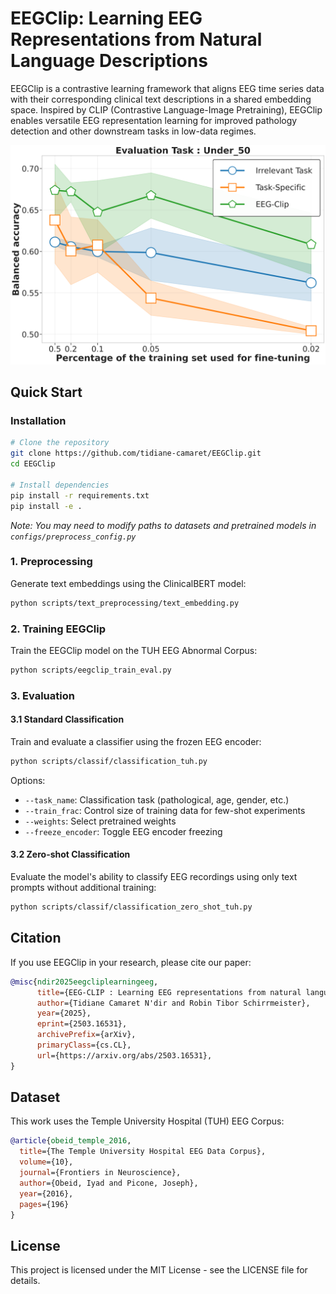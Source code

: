 # EEGClip: Learning EEG Representations from Natural Language Descriptions

EEGClip is a contrastive learning framework that aligns EEG time series data with their corresponding clinical text descriptions in a shared embedding space. Inspired by CLIP (Contrastive Language-Image Pretraining), EEGClip enables versatile EEG representation learning for improved pathology detection and other downstream tasks in low-data regimes.

<p align="center">
  <img src="results/publication_plots/few_shot_under_50.png" alt="EEGClip results on the age classification task" width="600"/>
</p>


## Quick Start

### Installation

```bash
# Clone the repository
git clone https://github.com/tidiane-camaret/EEGClip.git
cd EEGClip

# Install dependencies
pip install -r requirements.txt
pip install -e .
```

*Note: You may need to modify paths to datasets and pretrained models in `configs/preprocess_config.py`*

### 1. Preprocessing

Generate text embeddings using the ClinicalBERT model:

```bash
python scripts/text_preprocessing/text_embedding.py
```

### 2. Training EEGClip

Train the EEGClip model on the TUH EEG Abnormal Corpus:

```bash
python scripts/eegclip_train_eval.py
```

### 3. Evaluation 

#### 3.1 Standard Classification

Train and evaluate a classifier using the frozen EEG encoder:

```bash
python scripts/classif/classification_tuh.py
```

Options:
- `--task_name`: Classification task (pathological, age, gender, etc.)
- `--train_frac`: Control size of training data for few-shot experiments
- `--weights`: Select pretrained weights
- `--freeze_encoder`: Toggle EEG encoder freezing

#### 3.2 Zero-shot Classification

Evaluate the model's ability to classify EEG recordings using only text prompts without additional training:

```bash
python scripts/classif/classification_zero_shot_tuh.py
```

## Citation

If you use EEGClip in your research, please cite our paper:

```bibtex
@misc{ndir2025eegcliplearningeeg,
      title={EEG-CLIP : Learning EEG representations from natural language descriptions}, 
      author={Tidiane Camaret N'dir and Robin Tibor Schirrmeister},
      year={2025},
      eprint={2503.16531},
      archivePrefix={arXiv},
      primaryClass={cs.CL},
      url={https://arxiv.org/abs/2503.16531}, 
}
```

## Dataset

This work uses the Temple University Hospital (TUH) EEG Corpus:

```bibtex
@article{obeid_temple_2016,
  title={The Temple University Hospital EEG Data Corpus},
  volume={10},
  journal={Frontiers in Neuroscience},
  author={Obeid, Iyad and Picone, Joseph},
  year={2016},
  pages={196}
}
```

## License

This project is licensed under the MIT License - see the LICENSE file for details.